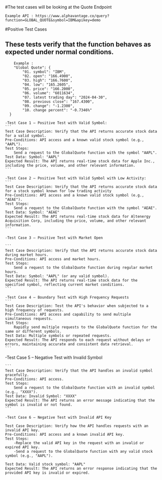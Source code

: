 #The test cases will be looking at the Quote Endpoint

```
Example API : https://www.alphavantage.co/query?function=GLOBAL_QUOTE&symbol=IBM&apikey=demo
```

#Positive Test Cases


## These tests verify that the function behaves as expected under normal conditions.

```
    Example :
    "Global Quote": {
        "01. symbol": "IBM",
        "02. open": "166.4900",
        "03. high": "166.7600",
        "04. low": "165.2605",
        "05. price": "166.2000",
        "06. volume": "6011634",
        "07. latest trading day": "2024-04-30",
        "08. previous close": "167.4300",
        "09. change": "-1.2300",
        "10. change percent": "-0.7346%"
  }
```   

    -Test Case 1 – Positive Test with Valid Symbol: 
    ```
    Test Case Description: Verify that the API returns accurate stock data for a valid symbol.
    Pre-Conditions: API access and a known valid stock symbol (e.g., "AAPL").
    Test Steps:
        Send a request to the GlobalQuote function with the symbol "AAPL".
    Test Data: Symbol: "AAPL"
    Expected Result: The API returns real-time stock data for Apple Inc., including the price, volume, and other relevant information.
    ```
        
    -Test Case 2 – Positive Test with Valid Symbol with Low Activity: 
    ```
    Test Case Description: Verify that the API returns accurate stock data for a stock symbol known for low trading activity 
    Pre-Conditions: API access and a known valid stock symbol (e.g., "AEAE").
    Test Steps:
        Send a request to the GlobalQuote function with the symbol "AEAE".
    Test Data: Symbol: "AEAE"
    Expected Result: The API returns real-time stock data for Altenergy Acquisition Corp, including the price, volume, and other relevant information.
    ```
    
    -Test Case 3 – Positive Test with Market Open

    ```
    Test Case Description: Verify that the API returns accurate stock data during market hours.
    Pre-Conditions: API access and market hours.
    Test Steps:
        Send a request to the GlobalQuote function during regular market hours.
    Test Data: Symbol: "AAPL" (or any valid symbol).
    Expected Result: The API returns real-time stock data for the specified symbol, reflecting current market conditions.
    ```

    -Test Case 4 – Boundary Test with High Frequency Requests
    ```
    Test Case Description: Test the API's behavior when subjected to a high frequency of requests.
    Pre-Conditions: API access and capability to send multiple simultaneous requests.
    Test Steps:
        Rapidly send multiple requests to the GlobalQuote function for the same or different symbols.
    Test Data: Multiple symbols or repeated requests.
    Expected Result: The API responds to each request without delays or errors, maintaining accurate and consistent data retrieval.
    ```

   -Test Case 5 – Negative Test with Invalid Symbol
    
    ```
    Test Case Description: Verify that the API handles an invalid symbol gracefully.
    Pre-Conditions: API access.
    Test Steps:
        Send a request to the GlobalQuote function with an invalid symbol (e.g., "XXXX").
    Test Data: Invalid Symbol: "XXXX"
    Expected Result: The API returns an error message indicating that the symbol is invalid or not found.
    ```
    
    -Test Case 6 – Negative Test with Invalid API Key

    Test Case Description: Verify how the API handles requests with an invalid API key.
    Pre-Conditions: API access and a known invalid API key.
    Test Steps:
        -Replace the valid API key in the request with an invalid or expired API key.
        -Send a request to the GlobalQuote function with any valid stock symbol (e.g., "AAPL").

    Test Data: Valid stock symbol: "AAPL"
    Expected Result: The API returns an error response indicating that the provided API key is invalid or expired.
